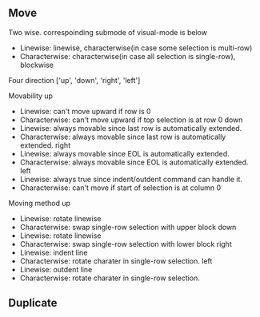 ## Move

Two wise. correspoinding submode of visual-mode is below
 - Linewise: linewise, characterwise(in case some selection is multi-row)
 - Characterwise: characterwise(in case all selection is single-row), blockwise

Four direction
  ['up', 'down', 'right', 'left']

Movability
 up
   - Linewise: can't move upward if row is 0
   - Characterwise: can't move upward if top selection is at row 0
 down
   - Linewise: always movable since last row is automatically extended.
   - Characterwise: always movable since last row is automatically extended.
 right
   - Linewise: always movable since EOL is automatically extended.
   - Characterwise: always movable since EOL is automatically extended.
 left
   - Linewise: always true since indent/outdent command can handle it.
   - Characterwise: can't move if start of selection is at column 0

Moving method
 up
   - Linewise: rotate linewise
   - Characterwise: swap single-row selection with upper block
 down
   - Linewise: rotate linewise
   - Characterwise: swap single-row selection with lower block
 right
   - Linewise: indent line
   - Characterwise: rotate charater in single-row selection.
 left
   - Linewise: outdent line
   - Characterwise: rotate charater in single-row selection.

## Duplicate

